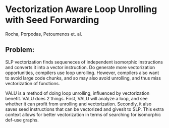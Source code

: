 # Vectorization Aware Loop Unrolling with Seed Forwarding

Rocha, Porpodas, Petoumenos et. al.

## Problem: 

SLP vectorization finds sequeneces of independent isomorphic instructions and converts it into a vector instruction. Do generate more vectorization opportunities, compilers use loop unrolling. However, compilers also want to avoid large code chunks, and so may also avoid unrolling, and thus miss vectorization of functions.

VALU is a method of doing loop unrolling, influenced by vectorization benefit. VALU does 2 things. First, VALU will analyze a loop, and see whether it can profit from unrolling and vectorization. Secondly, it also saves seed instructions that can be vectorized and givesit to SLP. This extra context allows for better vectorization in terms of searching for isomorphic def-use graphs.